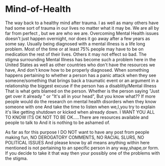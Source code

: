 # Mind-of-Health
The way back to a healthy mind after trauma. I as well as many others have had some sort of trauma in our lives no matter what it may be.
We are all by far from perfect , but we are who we are. Overcoming Mental Health issues doesn't just happen overnight, nor does it go away after a few years as some say.
Usually being diagnosed with a mental illness is a life long problem. Most of the time or at least 75% people may have to be on medication the rest of their lives.
Others it may not effect so bad. The stigma surrounding Mental Illness has become such a problem here in the United States as well as other countries who don't have the resources we have,
And don't know how to be properly diagnosed. When something happens pertaining to whether a person has a panic attack when they see someone/something that brings back a traumatic event 
 or an argument in a relationship the biggest excuse if the person has a disablitly/Mental illness
That is what gets blamed on the person. Whether is the person saying "Just get over it already " or "It's all in your head", But you know what??
If more people would do the research on mental health disorders when they know someone with one
And take the time to listen when we,I,you try to explain it's like getting shutdown or kicked when already down.
I WANT YOU ALL TO KNOW ITS OK NOT TO BE OK.....There are resources available and people to talk to
And it is nothing to be ashamed of.

As far as for this purpose I DO NOT want to have any post from people making fun, NO DEROGATORY COMMENTS, NO RACIAL SLURS, NO POLITICAL ISSUES
And please know by all means anything within here mentioned is not pertaining to an specific person in any way,shape,or form. 
If you decide to take it that way then your possibly one of the problems
with the stigma.
